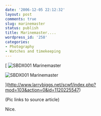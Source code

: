 ```yaml
---
date: '2006-12-05 22:12:32'
layout: post
comments: true
slug: marinemaster
status: publish
title: Marinemaster....
wordpress_id: '258'
categories:
- Photography
- Watches and timekeeping
---
```



[
![SBDX001 Marinemaster](http://www.phfactor.net/wp-pics/mm-small.jpg)
  

![SBDX001 Marinemaster](http://www.phfactor.net/wp-pics/mm-lume.jpg)

](http://www.larrybiggs.net/scwf/index.php?mod=103&action=0&id=1120225547)


(Pic links to source article)

Nice. 
